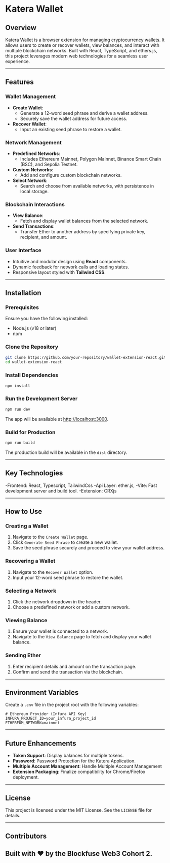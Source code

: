 # Katera Wallet

## Overview
Katera Wallet is a browser extension for managing cryptocurrency wallets. It allows users to create or recover wallets, view balances, and interact with multiple blockchain networks. Built with React, TypeScript, and ethers.js, this project leverages modern web technologies for a seamless user experience.

---

## Features

### Wallet Management
- **Create Wallet**:
  - Generate a 12-word seed phrase and derive a wallet address.
  - Securely save the wallet address for future access.
- **Recover Wallet**:
  - Input an existing seed phrase to restore a wallet.

### Network Management
- **Predefined Networks**:
  - Includes Ethereum Mainnet, Polygon Mainnet, Binance Smart Chain (BSC), and Sepolia Testnet.
- **Custom Networks**:
  - Add and configure custom blockchain networks.
- **Select Network**:
  - Search and choose from available networks, with persistence in local storage.

### Blockchain Interactions
- **View Balance**:
  - Fetch and display wallet balances from the selected network.
- **Send Transactions**:
  - Transfer Ether to another address by specifying private key, recipient, and amount.

### User Interface
- Intuitive and modular design using **React** components.
- Dynamic feedback for network calls and loading states.
- Responsive layout styled with **Tailwind CSS**.

---

## Installation

### Prerequisites
Ensure you have the following installed:
- Node.js (v18 or later)
- npm

### Clone the Repository
```bash
git clone https://github.com/your-repository/wallet-extension-react.git
cd wallet-extension-react
```

### Install Dependencies
```bash
npm install
```

### Run the Development Server
```bash
npm run dev
```
The app will be available at [http://localhost:3000](http://localhost:3000).

### Build for Production
```bash
npm run build
```
The production build will be available in the `dist` directory.

---

## Key Technologies
-Frontend: React, Typescript, TailwindCss
-Api Layer: ether.js, 
-Vite: Fast development server and build tool.
-Extension: CRXjs

---

## How to Use

### Creating a Wallet
1. Navigate to the `Create Wallet` page.
2. Click `Generate Seed Phrase` to create a new wallet.
3. Save the seed phrase securely and proceed to view your wallet address.

### Recovering a Wallet
1. Navigate to the `Recover Wallet` option.
2. Input your 12-word seed phrase to restore the wallet.

### Selecting a Network
1. Click the network dropdown in the header.
2. Choose a predefined network or add a custom network.

### Viewing Balance
1. Ensure your wallet is connected to a network.
2. Navigate to the `View Balance` page to fetch and display your wallet balance.

### Sending Ether
1. Enter recipient details and amount on the transaction page.
2. Confirm and send the transaction via the blockchain.

---

## Environment Variables
Create a `.env` file in the project root with the following variables:
```env
# Ethereum Provider (Infura API Key)
INFURA_PROJECT_ID=your_infura_project_id
ETHEREUM_NETWORK=mainnet
```

---

## Future Enhancements
- **Token Support**: Display balances for multiple tokens.
- **Password**: Password Protection for the Katera Application.
- **Multiple Account Management**: Handle Multiple Account Management
- **Extension Packaging**: Finalize compatibility for Chrome/Firefox deployment.

---

## License
This project is licensed under the MIT License. See the `LICENSE` file for details.

---

## Contributors
Built with ❤️ by the **Blockfuse Web3 Cohort 2**.
- 
